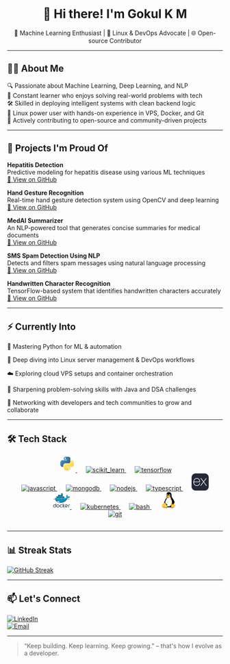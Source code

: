 <div align="center">

# 👋 Hi there! I'm Gokul K M

🤖 Machine Learning Enthusiast | 🐧 Linux & DevOps Advocate | 🌐 Open-source Contributor  

</div>

---

## 👨‍💻 About Me

🔍 Passionate about Machine Learning, Deep Learning, and NLP  
🧠 Constant learner who enjoys solving real-world problems with tech  
🛠️ Skilled in deploying intelligent systems with clean backend logic  
🐧 Linux power user with hands-on experience in VPS, Docker, and Git  
🌱 Actively contributing to open-source and community-driven projects

---

## 🧩 Projects I'm Proud Of

**Hepatitis Detection**  
Predictive modeling for hepatitis disease using various ML techniques  
[🔗 View on GitHub](https://github.com/gokulkm6/Hepatitis-Detection)

**Hand Gesture Recognition**  
Real-time hand gesture detection system using OpenCV and deep learning  
[🔗 View on GitHub](https://github.com/gokulkm6/Hand-Gesture-Recognition)

**MedAI Summarizer**  
An NLP-powered tool that generates concise summaries for medical documents  
[🔗 View on GitHub](https://github.com/gokulkm6/MedAI-Summarizer)

**SMS Spam Detection Using NLP**  
Detects and filters spam messages using natural language processing  
[🔗 View on GitHub](https://github.com/gokulkm6/SMS_SPAM_DETECTION_USING_NLP)

**Handwritten Character Recognition**  
TensorFlow-based system that identifies handwritten characters accurately  
[🔗 View on GitHub](https://github.com/gokulkm6/HandWrittenCharacterRecognition-TensorFlow)

---

## ⚡ Currently Into

🐍 Mastering Python for ML & automation

🐧 Deep diving into Linux server management & DevOps workflows

☁️ Exploring cloud VPS setups and container orchestration

🧩 Sharpening problem-solving skills with Java and DSA challenges

🤝 Networking with developers and tech communities to grow and collaborate

---

## 🛠️ Tech Stack

<div align="center">

<a href="https://www.python.org" target="_blank" style="margin:10px;">
  <img height="40" src="https://raw.githubusercontent.com/devicons/devicon/master/icons/python/python-original.svg" alt="python" />
</a>

<a href="https://scikit-learn.org/" target="_blank" style="margin:10px;">
  <img height="40" src="https://upload.wikimedia.org/wikipedia/commons/0/05/Scikit_learn_logo_small.svg" alt="scikit_learn" />
</a>

<a href="https://www.tensorflow.org/" target="_blank" style="margin:10px;">
  <img height="40" src="https://www.vectorlogo.zone/logos/tensorflow/tensorflow-icon.svg" alt="tensorflow" />
</a>

<br />

<a href="https://developer.mozilla.org/en-US/docs/Web/JavaScript" target="_blank" style="margin:10px;">
  <img height="40" src="https://cdn.jsdelivr.net/gh/devicons/devicon/icons/javascript/javascript-original.svg" alt="javascript" />
</a>

<a href="https://www.mongodb.com/" target="_blank" style="margin:10px;">
  <img height="40" src="https://cdn.jsdelivr.net/gh/devicons/devicon/icons/mongodb/mongodb-original.svg" alt="mongodb" />
</a>

<a href="https://nodejs.org/" target="_blank" style="margin:10px;">
  <img height="40" src="https://cdn.jsdelivr.net/gh/devicons/devicon/icons/nodejs/nodejs-original.svg" alt="nodejs" />
</a>

<a href="https://www.typescriptlang.org/" target="_blank" style="margin:10px;">
  <img height="40" src="https://cdn.jsdelivr.net/gh/devicons/devicon/icons/typescript/typescript-original.svg" alt="typescript" />
</a>

<a href="https://expressjs.com/" target="_blank" style="margin:10px;">
  <img height="40" src="https://raw.githubusercontent.com/tandpfun/skill-icons/main/icons/ExpressJS-Dark.svg" alt="express" />
</a>

<br />

<a href="https://www.docker.com/" target="_blank" style="margin:10px;">
  <img height="40" src="https://raw.githubusercontent.com/devicons/devicon/master/icons/docker/docker-original-wordmark.svg" alt="docker" />
</a>

<a href="https://kubernetes.io/" target="_blank" style="margin:10px;">
  <img height="40" src="https://www.vectorlogo.zone/logos/kubernetes/kubernetes-icon.svg" alt="kubernetes" />
</a>

<a href="https://www.gnu.org/software/bash/" target="_blank" style="margin:10px;">
  <img height="40" src="https://www.vectorlogo.zone/logos/gnu_bash/gnu_bash-icon.svg" alt="bash" />
</a>

<a href="https://www.linux.org/" target="_blank" style="margin:10px;">
  <img height="40" src="https://raw.githubusercontent.com/devicons/devicon/master/icons/linux/linux-original.svg" alt="linux" />
</a>

<br />

<a href="https://git-scm.com/" target="_blank" style="margin:10px;">
  <img height="40" src="https://cdn.jsdelivr.net/gh/devicons/devicon/icons/git/git-original.svg" alt="git" />
</a>

</div>

<br />

---

## 📊 Streak Stats

[![GitHub Streak](https://streak-stats.demolab.com?user=gokulkm6&theme=dark&hide_border=false)](https://git.io/streak-stats)

---

## 📫 Let's Connect

[![LinkedIn](https://img.shields.io/badge/LinkedIn-blue?logo=linkedin&logoColor=white)](https://www.linkedin.com/in/gokul-km-602056253/)  
[![Email](https://img.shields.io/badge/Email-red?logo=gmail&logoColor=white)](mailto:gokulkm025@gmail.com)

---

> “Keep building. Keep learning. Keep growing.” – that's how I evolve as a developer.
